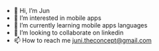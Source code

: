 - 👋 Hi, I’m Jun
- 👀 I’m interested in mobile apps
- 🌱 I’m currently learning mobile apps languages
- 💞️ I’m looking to collaborate on linkedin
- 📫 How to reach me juni.theconcept@gmail.com

<!---
J28uni/J28uni is a ✨ special ✨ repository because its `README.md` (this file) appears on your GitHub profile.
You can click the Preview link to take a look at your changes.
--->
